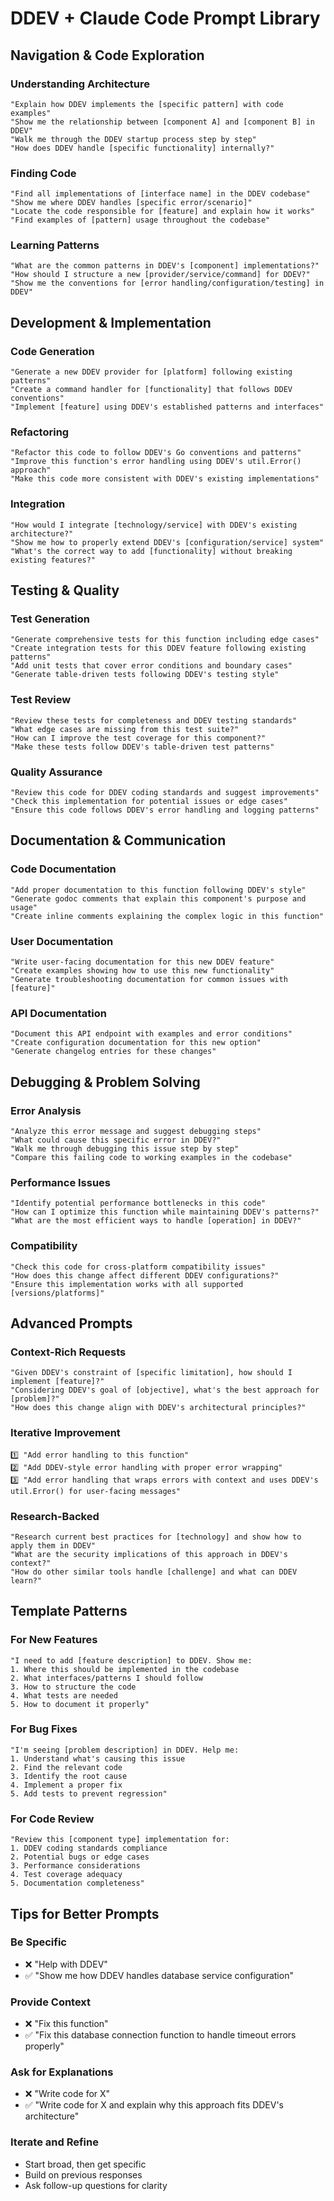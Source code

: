 # DDEV + Claude Code Prompt Library

## Navigation & Code Exploration

### Understanding Architecture
```
"Explain how DDEV implements the [specific pattern] with code examples"
"Show me the relationship between [component A] and [component B] in DDEV"
"Walk me through the DDEV startup process step by step"
"How does DDEV handle [specific functionality] internally?"
```

### Finding Code
```
"Find all implementations of [interface name] in the DDEV codebase"
"Show me where DDEV handles [specific error/scenario]"
"Locate the code responsible for [feature] and explain how it works"
"Find examples of [pattern] usage throughout the codebase"
```

### Learning Patterns
```
"What are the common patterns in DDEV's [component] implementations?"
"How should I structure a new [provider/service/command] for DDEV?"
"Show me the conventions for [error handling/configuration/testing] in DDEV"
```

## Development & Implementation

### Code Generation
```
"Generate a new DDEV provider for [platform] following existing patterns"
"Create a command handler for [functionality] that follows DDEV conventions"
"Implement [feature] using DDEV's established patterns and interfaces"
```

### Refactoring
```
"Refactor this code to follow DDEV's Go conventions and patterns"
"Improve this function's error handling using DDEV's util.Error() approach"
"Make this code more consistent with DDEV's existing implementations"
```

### Integration
```
"How would I integrate [technology/service] with DDEV's existing architecture?"
"Show me how to properly extend DDEV's [configuration/service] system"
"What's the correct way to add [functionality] without breaking existing features?"
```

## Testing & Quality

### Test Generation
```
"Generate comprehensive tests for this function including edge cases"
"Create integration tests for this DDEV feature following existing patterns"
"Add unit tests that cover error conditions and boundary cases"
"Generate table-driven tests following DDEV's testing style"
```

### Test Review
```
"Review these tests for completeness and DDEV testing standards"
"What edge cases are missing from this test suite?"
"How can I improve the test coverage for this component?"
"Make these tests follow DDEV's table-driven test patterns"
```

### Quality Assurance
```
"Review this code for DDEV coding standards and suggest improvements"
"Check this implementation for potential issues or edge cases"
"Ensure this code follows DDEV's error handling and logging patterns"
```

## Documentation & Communication

### Code Documentation
```
"Add proper documentation to this function following DDEV's style"
"Generate godoc comments that explain this component's purpose and usage"
"Create inline comments explaining the complex logic in this function"
```

### User Documentation
```
"Write user-facing documentation for this new DDEV feature"
"Create examples showing how to use this new functionality"
"Generate troubleshooting documentation for common issues with [feature]"
```

### API Documentation
```
"Document this API endpoint with examples and error conditions"
"Create configuration documentation for this new option"
"Generate changelog entries for these changes"
```

## Debugging & Problem Solving

### Error Analysis
```
"Analyze this error message and suggest debugging steps"
"What could cause this specific error in DDEV?"
"Walk me through debugging this issue step by step"
"Compare this failing code to working examples in the codebase"
```

### Performance Issues
```
"Identify potential performance bottlenecks in this code"
"How can I optimize this function while maintaining DDEV's patterns?"
"What are the most efficient ways to handle [operation] in DDEV?"
```

### Compatibility
```
"Check this code for cross-platform compatibility issues"
"How does this change affect different DDEV configurations?"
"Ensure this implementation works with all supported [versions/platforms]"
```

## Advanced Prompts

### Context-Rich Requests
```
"Given DDEV's constraint of [specific limitation], how should I implement [feature]?"
"Considering DDEV's goal of [objective], what's the best approach for [problem]?"
"How does this change align with DDEV's architectural principles?"
```

### Iterative Improvement
```
1️⃣ "Add error handling to this function"
2️⃣ "Add DDEV-style error handling with proper error wrapping"
3️⃣ "Add error handling that wraps errors with context and uses DDEV's util.Error() for user-facing messages"
```

### Research-Backed
```
"Research current best practices for [technology] and show how to apply them in DDEV"
"What are the security implications of this approach in DDEV's context?"
"How do other similar tools handle [challenge] and what can DDEV learn?"
```

## Template Patterns

### For New Features
```
"I need to add [feature description] to DDEV. Show me:
1. Where this should be implemented in the codebase
2. What interfaces/patterns I should follow
3. How to structure the code
4. What tests are needed
5. How to document it properly"
```

### For Bug Fixes
```
"I'm seeing [problem description] in DDEV. Help me:
1. Understand what's causing this issue
2. Find the relevant code
3. Identify the root cause
4. Implement a proper fix
5. Add tests to prevent regression"
```

### For Code Review
```
"Review this [component type] implementation for:
1. DDEV coding standards compliance
2. Potential bugs or edge cases
3. Performance considerations
4. Test coverage adequacy
5. Documentation completeness"
```

## Tips for Better Prompts

### Be Specific
- ❌ "Help with DDEV"
- ✅ "Show me how DDEV handles database service configuration"

### Provide Context
- ❌ "Fix this function"
- ✅ "Fix this database connection function to handle timeout errors properly"

### Ask for Explanations
- ❌ "Write code for X"
- ✅ "Write code for X and explain why this approach fits DDEV's architecture"

### Iterate and Refine
- Start broad, then get specific
- Build on previous responses
- Ask follow-up questions for clarity